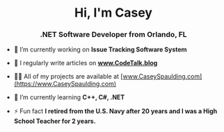 <h1 align="center">Hi, I'm Casey</h1>
<h3 align="center">.NET Software Developer from Orlando, FL</h3>

- 🔭 I’m currently working on **Issue Tracking Software System**

- 📝 I regularly write articles on **www.CodeTalk.blog**

- 👨‍💻 All of my projects are available at [www.CaseySpaulding.com](https://www.CaseySpaulding.com)

- 🌱 I’m currently learning **C++, C#, .NET**

- ⚡ Fun fact **I retired from the U.S. Navy after 20 years and I was a High School Teacher for 2 years.**


